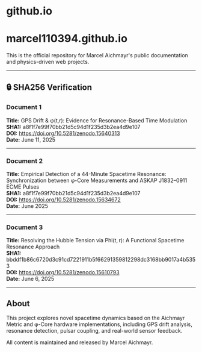 # github.io
# marcel110394.github.io

This is the official repository for Marcel Aichmayr's public documentation and physics-driven web projects.

---

## 🔒 SHA256 Verification

### Document 1
**Title:** GPS Drift & φ(t,r): Evidence for Resonance-Based Time Modulation  
**SHA1:** a8f1f7e99f70bb21d5c94d1f235d3b2ea4d9e107  
**DOI:** https://doi.org/10.5281/zenodo.15640313  
**Date:** June 11, 2025

---

### Document 2
**Title:** Empirical Detection of a 44-Minute Spacetime Resonance: Synchronization between φ-Core Measurements and ASKAP J1832–0911 ECME Pulses  
**SHA1:** a8f1f7e99f70bb21d5c94d1f235d3b2ea4d9e107  
**DOI:** https://doi.org/10.5281/zenodo.15634672  
**Date:** June 2025

---

### Document 3
**Title:** Resolving the Hubble Tension via Phi(t, r): A Functional Spacetime Resonance Approach  
**SHA1:** bbddf1b86c6720d3c91cd7221911b5f66291359812298dc3168bb9017a4b5353  
**DOI:** https://doi.org/10.5281/zenodo.15610793  
**Date:** June 6, 2025

---
## About

This project explores novel spacetime dynamics based on the Aichmayr Metric and φ-Core hardware implementations, including GPS drift analysis, resonance detection, pulsar coupling, and real-world sensor feedback.

All content is maintained and released by Marcel Aichmayr.

